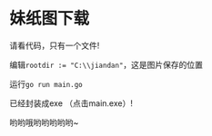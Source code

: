 # 妹纸图下载

请看代码，只有一个文件!

编辑`rootdir := "C:\\jiandan"`，这是图片保存的位置

运行`go run main.go`

已经封装成exe （点击main.exe）!

哟哟哦哟哟哟哟哟~